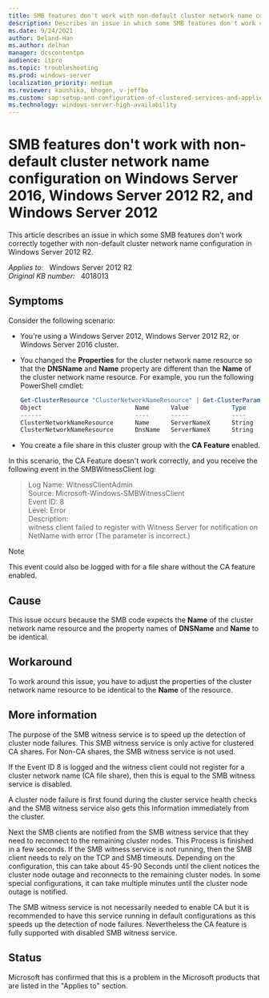 ```yaml
---
title: SMB features don't work with non-default cluster network name configuration on Windows Server 2016, Windows Server 2012 R2, and Windows Server 2012
description: Describes an issue in which some SMB features don't work correctly together with non-default cluster network name configuration in Windows Server 2012 R2.
ms.date: 9/24/2021
author: Deland-Han
ms.author: delhan
manager: dcscontentpm
audience: itpro
ms.topic: troubleshooting
ms.prod: windows-server
localization_priority: medium
ms.reviewer: kaushika, bhogen, v-jeffbo
ms.custom: sap:setup-and-configuration-of-clustered-services-and-applications, csstroubleshoot
ms.technology: windows-server-high-availability
---
```

# SMB features don't work with non-default cluster network name configuration on Windows Server 2016, Windows Server 2012 R2, and Windows Server 2012

This article describes an issue in which some SMB features don't work correctly together with non-default cluster network name configuration in Windows Server 2012 R2.

_Applies to:_ &nbsp; Windows Server 2012 R2  
_Original KB number:_ &nbsp; 4018013

## Symptoms

Consider the following scenario:

- You're using a Windows Server 2012, Windows Server 2012 R2, or Windows Server 2016 cluster.
- You changed the **Properties** for the cluster network name resource so that the **DNSName** and **Name** property are different than the **Name** of the cluster network name resource. For example, you run the following PowerShell cmdlet:

    ```powershell
    Get-ClusterResource "ClusterNetworkNameResource" | Get-ClusterParameter
    Object                          Name      Value            Type
    ------                          ----      -----            ----
    ClusterNetworkNameResource      Name      ServerNameX      String
    ClusterNetworkNameResource      DnsName   ServerNameX      String
    ```

- You create a file share in this cluster group with the **CA Feature** enabled.

In this scenario, the CA Feature doesn't work correctly, and you receive the following event in the SMBWitnessClient log:

> Log Name: WitnessClientAdmin  
Source: Microsoft-Windows-SMBWitnessClient  
Event ID: 8  
Level: Error  
Description:  
witness client failed to register with Witness Server for notification on NetName with error (The parameter is incorrect.)

> [!Note]
> This event could also be logged with for a file share without the CA feature enabled.

## Cause

This issue occurs because the SMB code expects the **Name** of the cluster network name resource and the property names of **DNSName** and **Name** to be identical.  

## Workaround

To work around this issue, you have to adjust the properties of the cluster network name resource to be identical to the **Name** of the resource.

## More information

The purpose of the SMB witness service is to speed up the detection of cluster node failures. This SMB witness service is only active for clustered CA shares. For Non-CA shares, the SMB witness service is not used.

If the Event ID 8 is logged and the witness client could not register for a cluster network name (CA file share), then this is equal to the SMB witness service is disabled.

A cluster node failure is first found during the cluster service health checks and the SMB witness service also gets this Information immediately from the cluster.

Next the SMB clients are notified from the SMB witness service that they need to reconnect to the remaining cluster nodes. This Process is finished in a few seconds. If the SMB witness service is not running, then the SMB client needs to rely on the TCP and SMB timeouts. Depending on the configuration, this can take about 45-90 Seconds until the client notices the cluster node outage and reconnects to the remaining cluster nodes. In some special configurations, it can take multiple minutes until the cluster node outage is notified.

The SMB witness service is not necessarily needed to enable CA but it is recommended to have this service running in default configurations as this speeds up the detection of node failures. Nevertheless the CA feature is fully supported with disabled SMB witness service.

## Status

Microsoft has confirmed that this is a problem in the Microsoft products that are listed in the "Applies to" section.
